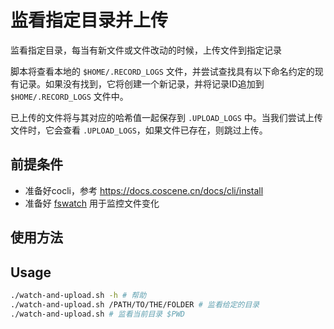 # 监看指定目录并上传

监看指定目录，每当有新文件或文件改动的时候，上传文件到指定记录

脚本将查看本地的 `$HOME/.RECORD_LOGS` 文件，并尝试查找具有以下命名约定的现有记录。如果没有找到，它将创建一个新记录，并将记录ID追加到 `$HOME/.RECORD_LOGS` 文件中。

已上传的文件将与其对应的哈希值一起保存到 `.UPLOAD_LOGS` 中。当我们尝试上传文件时，它会查看 `.UPLOAD_LOGS`，如果文件已存在，则跳过上传。

## 前提条件

- 准备好cocli，参考 https://docs.coscene.cn/docs/cli/install
- 准备好 [fswatch](https://github.com/emcrisostomo/fswatch) 用于监控文件变化

## 使用方法

## Usage

```bash
./watch-and-upload.sh -h # 帮助
./watch-and-upload.sh /PATH/TO/THE/FOLDER # 监看给定的目录
./watch-and-upload.sh # 监看当前目录 $PWD
```